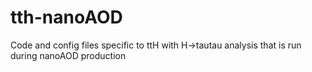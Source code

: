 # tth-nanoAOD
Code and config files specific to ttH with H->tautau analysis that is run during nanoAOD production
